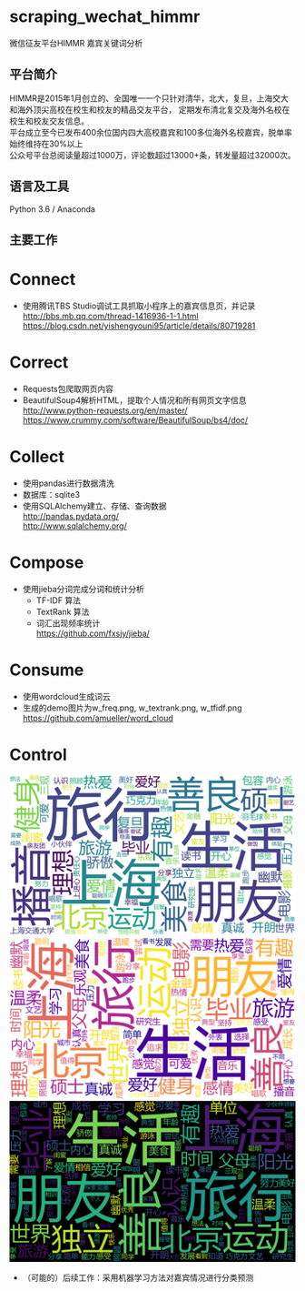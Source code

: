 # scraping_wechat_himmr</br>
微信征友平台HIMMR 嘉宾关键词分析

## 平台简介
HIMMR是2015年1月创立的、全国唯一一个只针对清华，北大，复旦，上海交大和海外顶尖高校在校生和校友的精品交友平台，
定期发布清北复交及海外名校在校生和校友交友信息。</br>
平台成立至今已发布400余位国内四大高校嘉宾和100多位海外名校嘉宾，脱单率始终维持在30%以上</br>
公众号平台总阅读量超过1000万，评论数超过13000+条，转发量超过32000次。

## 语言及工具
Python 3.6 / Anaconda

## 主要工作
Connect
========
* 使用腾讯TBS Studio调试工具抓取小程序上的嘉宾信息页，并记录</br>
http://bbs.mb.qq.com/thread-1416936-1-1.html</br>
https://blog.csdn.net/yishengyouni95/article/details/80719281

Correct
========
* Requests包爬取网页内容
* BeautifulSoup4解析HTML，提取个人情况和所有网页文字信息</br>
http://www.python-requests.org/en/master/</br>
https://www.crummy.com/software/BeautifulSoup/bs4/doc/

Collect
========
* 使用pandas进行数据清洗
* 数据库：sqlite3
* 使用SQLAlchemy建立、存储、查询数据</br>
http://pandas.pydata.org/</br>
http://www.sqlalchemy.org/

Compose
========
* 使用jieba分词完成分词和统计分析
	* TF-IDF 算法
	* TextRank 算法
	* 词汇出现频率统计</br>
https://github.com/fxsjy/jieba/

Consume
========
* 使用wordcloud生成词云
* 生成的demo图片为w_freq.png, w_textrank.png, w_tfidf.png</br>
https://github.com/amueller/word_cloud

Control
========
![image](https://github.com/0wliver/scraping_wechat_himmr/blob/master/w_tfidf.png)
![image](https://github.com/0wliver/scraping_wechat_himmr/blob/master/w_textrank.png)
![image](https://github.com/0wliver/scraping_wechat_himmr/blob/master/w_freq.png)
* （可能的）后续工作：采用机器学习方法对嘉宾情况进行分类预测
